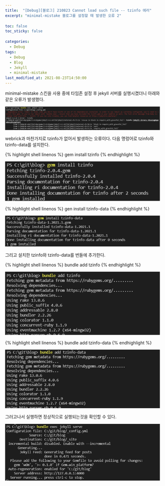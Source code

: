 ```yaml
---
title:  "[Debug][블로그] 210823 Cannot load such file -- tzinfo 에러"
excerpt: "minimal-mistake 블로그를 설정할 때 발생한 오류 2"

toc: false
toc_sticky: false

categories:
  - Debug
tags:
  - Debug
  - Blog
  - Jekyll
  - minimal-mistake
last_modified_at: 2021-08-23T14:50:00
---
```


minimal-mistake 스킨을 사용 중에 타임존 설정 후 jekyll 서버를 실행시켰더니 아래와 같은 오류가 발생했다.
<p class="code"><img src="/assets/images/21090604.png" /></p>

webrick과 마찬가지로 tzinfo가 없어서 발생하는 오류이다.
다음 명렁어로 tzinfo와 tzinfo-data를 설치한다.

{% highlight shell linenos %}
gem install tzinfo
{% endhighlight %}
<p class="code"><img src="/assets/images/21090605.png" /></p>

{% highlight shell linenos %}
gen install tzinfo-data
{% endhighlight %}

<p class="code"><img src="/assets/images/21090606.png" /></p>

그리고 설치한 tzinfo와 tzinfo-data를 번들에 추가한다.

{% highlight shell linenos %}
bundle add tzinfo
{% endhighlight %}

<p class="code"><img src="/assets/images/21090607.png" /></p>

{% highlight shell linenos %}
bundle add tzinfo-data
{% endhighlight %}

<p class="code"><img src="/assets/images/21090608.png" /></p>

그러고나서 실행하면 정상적으로 실행되는것을 확인할 수 있다.

<p class="code"><img src="/assets/images/21090609.png" /></p>
